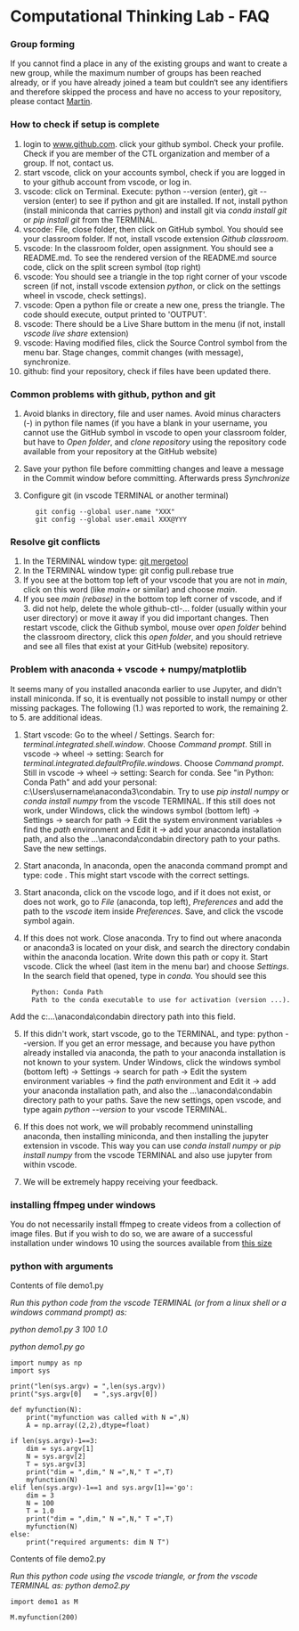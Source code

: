 # Computational Thinking Lab - FAQ

### Group forming

If you cannot find a place in any of the existing groups and want to create a new group, while the maximum number of groups has been reached already, or if you have already joined a team but couldn‘t see any identifiers and therefore skipped the process and have no access to your repository, please contact [Martin](https://polyphys.mat.ethz.ch/group/people/person-detail.mk.html).

### How to check if setup is complete

1. login to www.github.com. click your github symbol. Check your profile. Check if you are member of the CTL organization and member of a group. If not, contact us.
2. start vscode, click on your accounts symbol, check if you are logged in to your github account from vscode, or log in.
3. vscode: click on Terminal. Execute: python --version (enter), git --version (enter) to see if python and git are installed. If not, install python (install miniconda that carries python) and install git via *conda install git* or *pip install git* from the TERMINAL.
4. vscode: File, close folder, then click on GitHub symbol. You should see your classroom folder. If not, install vscode extension *Github classroom*.
5. vscode: In the classroom folder, open assignment. You should see a README.md. To see the rendered version of the README.md source code, click on the split screen symbol (top right)
6. vscode: You should see a triangle in the top right corner of your vscode screen (if not, install vscode extension *python*, or click on the settings wheel in vscode, check settings). 
7. vscode: Open a python file or create a new one, press the triangle. The code should execute, output printed to 'OUTPUT'.
8. vscode: There should be a Live Share buttom in the menu (if not, install *vscode live share* extension)
9. vscode: Having modified files, click the Source Control symbol from the menu bar. Stage changes, commit changes (with message), synchronize.
10. github: find your repository, check if files have been updated there.

### Common problems with github, python and git

1. Avoid blanks in directory, file and user names. Avoid minus characters (-) in python file names (if you have a blank in your username, you cannot use the GitHub symbol in vscode to open your classroom folder, but have to *Open folder*, and *clone repository* using the repository code available from your repository at the GitHub website)
2. Save your python file before committing changes and leave a message in the Commit window before committing. Afterwards press *Synchronize*
3. Configure git (in vscode TERMINAL or another terminal)

          git config --global user.name "XXX"
          git config --global user.email XXX@YYY

### Resolve git conflicts

1. In the TERMINAL window type: [git mergetool](https://www.git-scm.com/docs/git-mergetool)
2. In the TERMINAL window type: git config pull.rebase true
3. If you see at the bottom top left of your vscode that you are not in *main*, click on this word (like *main+* or similar) and choose *main*.
4. If you see *main (rebase)* in the bottom top left corner of vscode, and if 3. did not help, delete the whole github-ctl-... folder (usually within your user directory) or move it away if you did important changes. Then restart vscode, click the Github symbol, mouse over *open folder* behind the classroom directory, click this *open folder*, and you should retrieve and see all files that exist at your GitHub (website) repository.


### Problem with anaconda + vscode + numpy/matplotlib

It seems many of you installed anaconda earlier to use Jupyter, and didn't install miniconda. If so, it is eventually not possible to install numpy or other missing packages. The following (1.) was reported to work, the remaining 2. to 5. are additional ideas. 

1. Start vscode: Go to the wheel / Settings. Search for: *terminal.integrated.shell.window*. Choose *Command prompt*. 
   Still in vscode -> wheel -> setting: Search for *terminal.integrated.defaultProfile.windows*. Choose *Command prompt*. 
   Still in vscode -> wheel -> setting: Search for conda. See "in Python: Conda Path" and add your personal: c:\Users\username\anaconda3\condabin.
   Try to use *pip install numpy* or *conda install numpy* from the vscode TERMINAL. If this still does not work, under Windows, click the windows symbol (bottom left)     -> Settings -> search for path -> Edit the system environment variables -> find the *path* environment and Edit it -> add your anaconda installation path, and also     the ...\anaconda\condabin directory path to your paths. Save the new settings. 

2. Start anaconda, In anaconda, open the anaconda command prompt and type: code <return>. This might start vscode with the correct settings. 
3. Start anaconda, click on the vscode logo, and if it does not exist, or does not work, go to *File* (anaconda, top left), *Preferences* and add the path to the *vscode* item inside *Preferences*. Save, and click the vscode symbol again. 
4. If this does not work. Close anaconda. Try to find out where anaconda or anaconda3 is located on your disk, and search the directory condabin within the anaconda location. Write down this path or copy it. Start vscode. Click the wheel (last item in the menu bar) and choose *Settings*. In the search field that opened, type in *conda*. You should see this
    
         Python: Conda Path
         Path to the conda executable to use for activation (version ...).
Add the c:\...\anaconda\condabin directory path into this field. 
    
5. If this didn't work, start vscode, go to the TERMINAL, and type: python --version. If you get an error message, and because you have python already installed via anaconda, the path to your anaconda installation is not known to your system. Under Windows, click the windows symbol (bottom left) -> Settings -> search for path -> Edit the system environment variables -> find the *path* environment and Edit it -> add your anaconda installation path, and also the ...\anaconda\condabin directory path to your paths. Save the new settings, open vscode, and type again *python --version* to your vscode TERMINAL.
   
5. If this does not work, we will probably recommend uninstalling anaconda, then installing miniconda, and then installing the jupyter extension in vscode. This way you can use *conda install numpy* or *pip install numpy* from the vscode TERMINAL and also use jupyter from within vscode. 
    
6. We will be extremely happy receiving your feedback. 

### installing ffmpeg under windows
          
You do not necessarily install ffmpeg to create videos from a collection of image files. But if you wish to do so, we are aware of a successful installation under windows 10 using the sources available from [this size](https://www.geeksforgeeks.org/how-to-install-ffmpeg-on-windows/) 
          
### python with arguments


Contents of file demo1.py

*Run this python code from the vscode TERMINAL (or from a linux shell or a windows command prompt) as:*

*python demo1.py 3 100 1.0*

*python demo1.py go*

    import numpy as np
    import sys
    
    print("len(sys.argv) = ",len(sys.argv))
    print("sys.argv[0]   = ",sys.argv[0])

    def myfunction(N):
        print("myfunction was called with N =",N)
        A = np.array((2,2),dtype=float)

    if len(sys.argv)-1==3:
        dim = sys.argv[1]
        N = sys.argv[2]  
        T = sys.argv[3] 
        print("dim = ",dim," N =",N," T =",T)
        myfunction(N)
    elif len(sys.argv)-1==1 and sys.argv[1]=='go':
        dim = 3
        N = 100
        T = 1.0
        print("dim = ",dim," N =",N," T =",T)
        myfunction(N)
    else:
        print("required arguments: dim N T")
        
        
 Contents of file demo2.py
 
 *Run this python code using the vscode triangle, or from the vscode TERMINAL as: python demo2.py*
    
    import demo1 as M
    
    M.myfunction(200)


